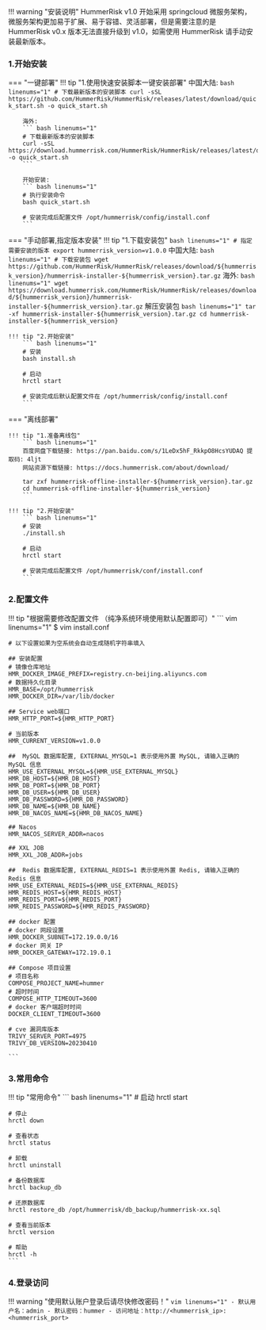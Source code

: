 !!! warning "安装说明"
    HummerRisk v1.0 开始采用 springcloud 微服务架构，微服务架构更加易于扩展、易于容错、灵活部署，但是需要注意的是 HummerRisk v0.x 版本无法直接升级到 v1.0，如需使用 HummerRisk 请手动安装最新版本。

### 1.开始安装
=== "一键部署"
    !!! tip "1.使用快速安装脚本一键安装部署"
        中国大陆:
        ``` bash linenums="1"
        # 下载最新版本的安装脚本
        curl -sSL https://github.com/HummerRisk/HummerRisk/releases/latest/download/quick_start.sh -o quick_start.sh
        ```

        海外:
        ``` bash linenums="1"
        # 下载最新版本的安装脚本
        curl -sSL https://download.hummerrisk.com/HummerRisk/HummerRisk/releases/latest/download/quick_start.sh -o quick_start.sh
        ```
        
        开始安装:
        ``` bash linenums="1"
        # 执行安装命令
        bash quick_start.sh

        # 安装完成后配置文件 /opt/hummerrisk/config/install.conf
        ```

=== "手动部署,指定版本安装"
    !!! tip "1.下载安装包"
        ``` bash linenums="1"
        # 指定需要安装的版本
        export hummerrisk_version=v1.0.0
        ```
        中国大陆:
        ``` bash linenums="1"
        # 下载安装包
        wget https://github.com/HummerRisk/HummerRisk/releases/download/${hummerrisk_version}/hummerrisk-installer-${hummerrisk_version}.tar.gz
        ```
        海外:
        ``` bash linenums="1"
        wget https://download.hummerrisk.com/HummerRisk/HummerRisk/releases/download/${hummerrisk_version}/hummerrisk-installer-${hummerrisk_version}.tar.gz
        ```
        解压安装包
        ``` bash linenums="1"
        tar -xf hummerrisk-installer-${hummerrisk_version}.tar.gz
        cd hummerrisk-installer-${hummerrisk_version}
        ```

    !!! tip "2.开始安装"
        ``` bash linenums="1"
        # 安装
        bash install.sh
        
        # 启动
        hrctl start
        
        # 安装完成后默认配置文件在 /opt/hummerrisk/config/install.conf
        ```

=== "离线部署"

    !!! tip "1.准备离线包"
        ``` bash linenums="1"
        百度网盘下载链接: https://pan.baidu.com/s/1LeDx5hF_RkkpO8HcsYUDAQ 提取码: 4ljt
        网站资源下载链接: https://docs.hummerrisk.com/about/download/
        
        tar zxf hummerrisk-offline-installer-${hummerrisk_version}.tar.gz
        cd hummerrisk-offline-installer-${hummerrisk_version}
        ```

    !!! tip "2.开始安装"
        ``` bash linenums="1"
        # 安装
        ./install.sh
    
        # 启动
        hrctl start
    
        # 安装完成后配置文件 /opt/hummerrisk/conf/install.conf
        ```

### 2.配置文件
!!! tip "根据需要修改配置文件 （纯净系统环境使用默认配置即可）"
    ``` vim linenums="1"
    $ vim install.conf

    # 以下设置如果为空系统会自动生成随机字符串填入
    
    ## 安装配置
    # 镜像仓库地址
    HMR_DOCKER_IMAGE_PREFIX=registry.cn-beijing.aliyuncs.com
    # 数据持久化目录
    HMR_BASE=/opt/hummerrisk
    HMR_DOCKER_DIR=/var/lib/docker
    
    ## Service web端口
    HMR_HTTP_PORT=${HMR_HTTP_PORT}
    
    # 当前版本
    HMR_CURRENT_VERSION=v1.0.0
    
    ##  MySQL 数据库配置, EXTERNAL_MYSQL=1 表示使用外置 MySQL, 请输入正确的 MySQL 信息
    HMR_USE_EXTERNAL_MYSQL=${HMR_USE_EXTERNAL_MYSQL}
    HMR_DB_HOST=${HMR_DB_HOST}
    HMR_DB_PORT=${HMR_DB_PORT}
    HMR_DB_USER=${HMR_DB_USER}
    HMR_DB_PASSWORD=${HMR_DB_PASSWORD}
    HMR_DB_NAME=${HMR_DB_NAME}
    HMR_DB_NACOS_NAME=${HMR_DB_NACOS_NAME}
    
    ## Nacos
    HMR_NACOS_SERVER_ADDR=nacos
    
    ## XXL JOB
    HMR_XXL_JOB_ADDR=jobs
    
    ##  Redis 数据库配置, EXTERNAL_REDIS=1 表示使用外置 Redis, 请输入正确的 Redis 信息
    HMR_USE_EXTERNAL_REDIS=${HMR_USE_EXTERNAL_REDIS}
    HMR_REDIS_HOST=${HMR_REDIS_HOST}
    HMR_REDIS_PORT=${HMR_REDIS_PORT}
    HMR_REDIS_PASSWORD=${HMR_REDIS_PASSWORD}
    
    ## docker 配置
    # docker 网段设置
    HMR_DOCKER_SUBNET=172.19.0.0/16
    # docker 网关 IP
    HMR_DOCKER_GATEWAY=172.19.0.1
    
    ## Compose 项目设置
    # 项目名称
    COMPOSE_PROJECT_NAME=hummer
    # 超时时间
    COMPOSE_HTTP_TIMEOUT=3600
    # docker 客户端超时时间
    DOCKER_CLIENT_TIMEOUT=3600
    
    # cve 漏洞库版本
    TRIVY_SERVER_PORT=4975
    TRIVY_DB_VERSION=20230410

    ```
### 3.常用命令
!!! tip "常用命令"
    ``` bash linenums="1"
    # 启动
    hrctl start
    
    # 停止
    hrctl down
    
    # 查看状态
    hrctl status
    
    # 卸载
    hrctl uninstall
    
    # 备份数据库
    hrctl backup_db
    
    # 还原数据库
    hrctl restore_db /opt/hummerrisk/db_backup/hummerrisk-xx.sql
    
    # 查看当前版本
    hrctl version
    
    # 帮助
    hrctl -h
    ```

### 4.登录访问
!!! warning "使用默认账户登录后请尽快修改密码！"
    ``` vim linenums="1"
    - 默认用户名：admin
    - 默认密码：hummer
    - 访问地址：http://<hummerrisk_ip>:<hummerrisk_port>
    ```

